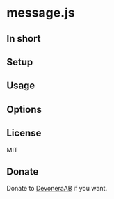 # message.js

## In short

## Setup

## Usage

## Options

## License

MIT

## Donate

Donate to [DevoneraAB](https://www.paypal.me/DevoneraAB) if you want.